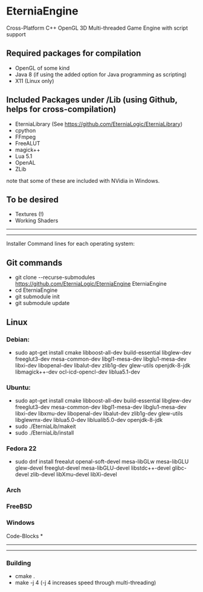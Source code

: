 # EterniaEngine
Cross-Platform C++ OpenGL 3D Multi-threaded Game Engine with script support

## Required packages for compilation
- OpenGL of some kind
- Java 8 (if using the added option for Java programming as scripting)
- X11 (Linux only)


## Included Packages under /Lib (using Github, helps for cross-compilation)
- EterniaLibrary (See https://github.com/EterniaLogic/EterniaLibrary)
- cpython
- FFmpeg
- FreeALUT
- magick++
- Lua 5.1
- OpenAL
- ZLib


note that some of these are included with NVidia in Windows.



## To be desired
- Textures (!)
- Working Shaders




******************************************************************************************************************************
******************************************************************************************************************************
Installer Command lines for each operating system:
## Git commands
* git clone --recurse-submodules https://github.com/EterniaLogic/EterniaEngine EterniaEngine
* cd EterniaEngine
* git submodule init
* git submodule update



## Linux

### Debian:
* sudo apt-get install cmake libboost-all-dev build-essential libglew-dev freeglut3-dev mesa-common-dev libgl1-mesa-dev libglu1-mesa-dev libxi-dev libopenal-dev libalut-dev zlib1g-dev glew-utils openjdk-8-jdk libmagick++-dev ocl-icd-opencl-dev liblua5.1-dev

### Ubuntu:
* sudo apt-get install cmake libboost-all-dev build-essential libglew-dev freeglut3-dev mesa-common-dev libgl1-mesa-dev libglu1-mesa-dev libxi-dev libxmu-dev libopenal-dev libalut-dev zlib1g-dev glew-utils libglewmx-dev liblua5.0-dev liblualib5.0-dev openjdk-8-jdk
* sudo ./EterniaLib/makeit
* sudo ./EterniaLib/install

### Fedora 22
* sudo dnf install freealut openal-soft-devel mesa-libGLw mesa-libGLU glew-devel freeglut-devel mesa-libGLU-devel libstdc++-devel glibc-devel zlib-devel libXmu-devel libXi-devel

### Arch
### FreeBSD

### Windows
  Code-Blocks
*

******************************************************************************************************************************
******************************************************************************************************************************
### Building
* cmake .
* make -j 4     (-j 4 increases speed through multi-threading)
